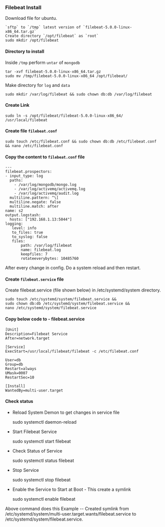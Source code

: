 ### Filebeat Install

Download file for ubuntu. 
 
    `sftp` to `/tmp` latest version of `filebeat-5.0.0-linux-x86_64.tar.gz`
    Create directory `/opt/filebeat` as `root` 
    sudo mkdir /opt/filebeat
    
#### Directory to install    
Inside `/tmp` perform `untar` of `mongodb`

    tar -xvf filebeat-5.0.0-linux-x86_64.tar.gz
    sudo mv /tmp/filebeat-5.0.0-linux-x86_64 /opt/filebeat/
    
Make directory for `log` and `data`    
    
    sudo mkdir /var/log/filebeat && sudo chown db:db /var/log/filebeat
    
#### Create Link  

    sudo ln -s /opt/filebeat/filebeat-5.0.0-linux-x86_64/ /usr/local/filebeat
    
#### Create file `filebeat.conf` 
    
    sudo touch /etc/filebeat.conf && sudo chown db:db /etc/filebeat.conf && nano /etc/filebeat.conf
     
#### Copy the content to `filebeat.conf` file
     
    ---
    filebeat.prospectors:
    - input_type: log
      paths:
        - /var/log/mongodb/mongo.log
        - /var/log/activemq/activemq.log
        - /var/log/activemq/audit.log
      multiline.pattern: ^\[
      multiline.negate: false
      multiline.match: after
    name: s2
    output.logstash:
      hosts: ["192.168.1.13:5044"]
    logging:
       level: info
       to_files: true
       to_syslog: false
       files:
           path: /var/log/filebeat
           name: filebeat.log
           keepfiles: 7
           rotateeverybytes: 10485760
           
After every change in config. Do a system reload and then restart.            
           
#### Create `filebeat.service` file
           
Create filebeat.service (file shown below) in /etc/systemd/system  directory.     
      
    sudo touch /etc/systemd/system/filebeat.service &&
    sudo chown db:db /etc/systemd/system/filebeat.service &&
    nano /etc/systemd/system/filebeat.service
    
#### Copy below code to - filebeat.service  
  
    [Unit]
    Description=Filebeat Service
    After=network.target
    
    [Service]
    ExecStart=/usr/local/filebeat/filebeat -c /etc/filebeat.conf
    
    User=db
    Group=db
    Restart=always
    UMask=0007
    RestartSec=10
    
    [Install]
    WantedBy=multi-user.target
    
#### Check status     
    
- Reload System Demon to get changes in service file


	sudo systemctl daemon-reload
- Start Filebeat Service


	sudo systemctl start filebeat
- Check Status of Service


    sudo systemctl status filebeat
- Stop Service


    sudo systemctl stop filebeat
- Enable the Service to Start at Boot - This create a symlink
 
 
    sudo systemctl enable filebeat
    
Above command does this Example -- Created symlink from /etc/systemd/system/multi-user.target.wants/filebeat.service to /etc/systemd/system/filebeat.service.
